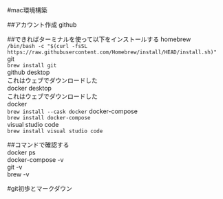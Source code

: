 #mac環境構築

##アカウント作成
    github

##できればターミナルを使って以下をインストールする
    homebrew  
        `/bin/bash -c "$(curl -fsSL https://raw.githubusercontent.com/Homebrew/install/HEAD/install.sh)"`   
    git  
        `brew install git`    
    github desktop   
        これはウェブでダウンロードした    
    docker desktop  
        これはウェブでダウンロードした  
    docker  
        `brew install --cask docker`
    docker-compose  
        `brew install docker-compose`  
    visual studio code  
        `brew install visual studio code`  

##コマンドで確認する  
    docker ps  
    docker-compose -v  
    git -v  
    brew -v  

#git初歩とマークダウン